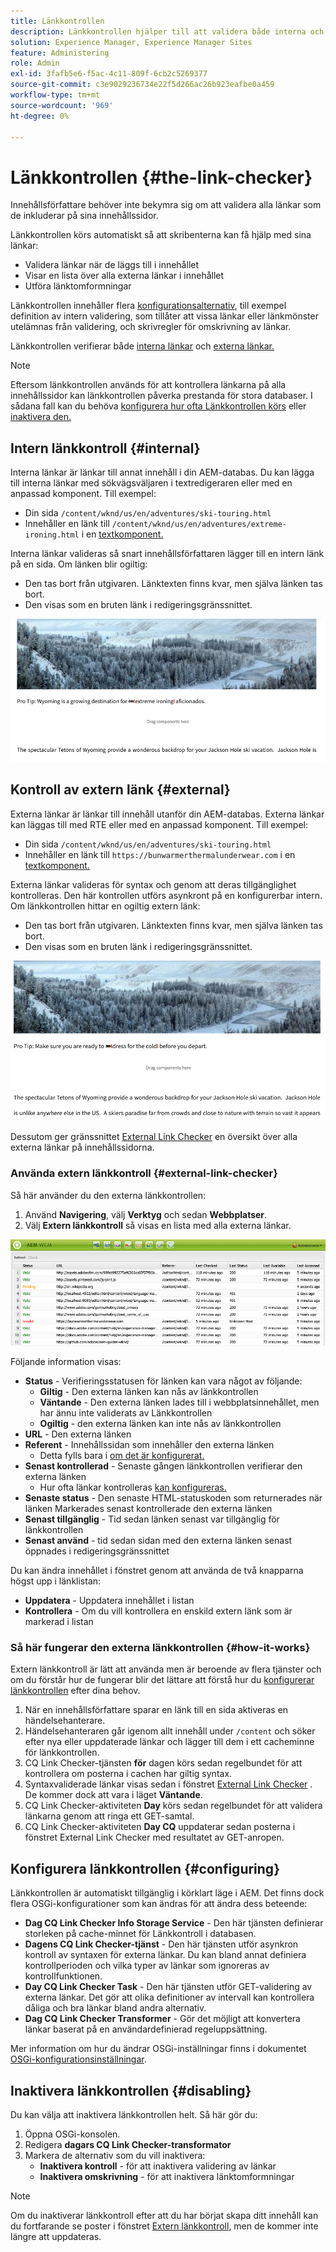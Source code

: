 ```yaml
---
title: Länkkontrollen
description: Länkkontrollen hjälper till att validera både interna och externa länkar och tillåter att länkar skrivs om.
solution: Experience Manager, Experience Manager Sites
feature: Administering
role: Admin
exl-id: 3fafb5e6-f5ac-4c11-809f-6cb2c5269377
source-git-commit: c3e9029236734e22f5d266ac26b923eafbe0a459
workflow-type: tm+mt
source-wordcount: '969'
ht-degree: 0%

---
```


# Länkkontrollen {#the-link-checker}

Innehållsförfattare behöver inte bekymra sig om att validera alla länkar som de inkluderar på sina innehållssidor.

Länkkontrollen körs automatiskt så att skribenterna kan få hjälp med sina länkar:

* Validera länkar när de läggs till i innehållet
* Visar en lista över alla externa länkar i innehållet
* Utföra länktomformningar

Länkkontrollen innehåller flera [konfigurationsalternativ](#configuring), till exempel definition av intern validering, som tillåter att vissa länkar eller länkmönster utelämnas från validering, och skrivregler för omskrivning av länkar.

Länkkontrollen verifierar både [interna länkar](#internal) och [externa länkar.](#external)

>[!NOTE]
>
>Eftersom länkkontrollen används för att kontrollera länkarna på alla innehållssidor kan länkkontrollen påverka prestanda för stora databaser. I sådana fall kan du behöva [konfigurera hur ofta Länkkontrollen körs](#configuring) eller [inaktivera den.](#disabling)

## Intern länkkontroll {#internal}

Interna länkar är länkar till annat innehåll i din AEM-databas. Du kan lägga till interna länkar med sökvägsväljaren i textredigeraren eller med en anpassad komponent. Till exempel:

* Din sida `/content/wknd/us/en/adventures/ski-touring.html`
* Innehåller en länk till `/content/wknd/us/en/adventures/extreme-ironing.html` i en [textkomponent.](https://experienceleague.adobe.com/docs/experience-manager-core-components/using/components/text.html)

Interna länkar valideras så snart innehållsförfattaren lägger till en intern länk på en sida. Om länken blir ogiltig:

* Den tas bort från utgivaren. Länktexten finns kvar, men själva länken tas bort.
* Den visas som en bruten länk i redigeringsgränssnittet.

![Bruten intern länk vid redigering av en sida](assets/link-checker-invalid-link-internal.png)

## Kontroll av extern länk {#external}

Externa länkar är länkar till innehåll utanför din AEM-databas. Externa länkar kan läggas till med RTE eller med en anpassad komponent. Till exempel:

* Din sida `/content/wknd/us/en/adventures/ski-touring.html`
* Innehåller en länk till `https://bunwarmerthermalunderwear.com` i en [textkomponent.](https://experienceleague.adobe.com/docs/experience-manager-core-components/using/components/text.html)

Externa länkar valideras för syntax och genom att deras tillgänglighet kontrolleras. Den här kontrollen utförs asynkront på en konfigurerbar intern. Om länkkontrollen hittar en ogiltig extern länk:

* Den tas bort från utgivaren. Länktexten finns kvar, men själva länken tas bort.
* Den visas som en bruten länk i redigeringsgränssnittet.

![Bruten intern länk vid redigering av en sida](assets/link-checker-invalid-link-external.png)

Dessutom ger gränssnittet [External Link Checker](#external-link-checker) en översikt över alla externa länkar på innehållssidorna.

### Använda extern länkkontroll {#external-link-checker}

Så här använder du den externa länkkontrollen:

1. Använd **Navigering**, välj **Verktyg** och sedan **Webbplatser**.
1. Välj **Extern länkkontroll** så visas en lista med alla externa länkar.

![Fönstret Extern länkkontroll](assets/external-link-checker.png)

Följande information visas:

* **Status** - Verifieringsstatusen för länken kan vara något av följande:
   * **Giltig** - Den externa länken kan nås av länkkontrollen
   * **Väntande** - Den externa länken lades till i webbplatsinnehållet, men har ännu inte validerats av Länkkontrollen
   * **Ogiltig** - den externa länken kan inte nås av länkkontrollen
* **URL** - Den externa länken
* **Referent** - Innehållssidan som innehåller den externa länken
   * Detta fylls bara i [om det är konfigurerat.](#configuring)
* **Senast kontrollerad** - Senaste gången länkkontrollen verifierar den externa länken
   * Hur ofta länkar kontrolleras [kan konfigureras.](#configuring)
* **Senaste status** - Den senaste HTML-statuskoden som returnerades när länken Markerades senast kontrollerade den externa länken
* **Senast tillgänglig** - Tid sedan länken senast var tillgänglig för länkkontrollen
* **Senast använd** - tid sedan sidan med den externa länken senast öppnades i redigeringsgränssnittet

Du kan ändra innehållet i fönstret genom att använda de två knapparna högst upp i länklistan:

* **Uppdatera** - Uppdatera innehållet i listan
* **Kontrollera** - Om du vill kontrollera en enskild extern länk som är markerad i listan

### Så här fungerar den externa länkkontrollen {#how-it-works}

Extern länkkontroll är lätt att använda men är beroende av flera tjänster och om du förstår hur de fungerar blir det lättare att förstå hur du [konfigurerar länkkontrollen](#configuring) efter dina behov.

1. När en innehållsförfattare sparar en länk till en sida aktiveras en händelsehanterare.
1. Händelsehanteraren går igenom allt innehåll under `/content` och söker efter nya eller uppdaterade länkar och lägger till dem i ett cacheminne för länkkontrollen.
1. CQ Link Checker-tjänsten **för** dagen körs sedan regelbundet för att kontrollera om posterna i cachen har giltig syntax.
1. Syntaxvaliderade länkar visas sedan i fönstret [External Link Checker](#external-link-checker) . De kommer dock att vara i läget **Väntande**.
1. CQ Link Checker-aktiviteten **Day** körs sedan regelbundet för att validera länkarna genom att ringa ett GET-samtal.
1. CQ Link Checker-aktiviteten **Day CQ** uppdaterar sedan posterna i fönstret External Link Checker med resultatet av GET-anropen.

## Konfigurera länkkontrollen {#configuring}

Länkkontrollen är automatiskt tillgänglig i körklart läge i AEM. Det finns dock flera OSGi-konfigurationer som kan ändras för att ändra dess beteende:

* **Dag CQ Link Checker Info Storage Service** - Den här tjänsten definierar storleken på cache-minnet för Länkkontroll i databasen.
* **Dagens CQ Link Checker-tjänst** - Den här tjänsten utför asynkron kontroll av syntaxen för externa länkar. Du kan bland annat definiera kontrollperioden och vilka typer av länkar som ignoreras av kontrollfunktionen.
* **Day CQ Link Checker Task** - Den här tjänsten utför GET-validering av externa länkar. Det gör att olika definitioner av intervall kan kontrollera dåliga och bra länkar bland andra alternativ.
* **Dag CQ Link Checker Transformer** - Gör det möjligt att konvertera länkar baserat på en användardefinierad regeluppsättning.

Mer information om hur du ändrar OSGi-inställningar finns i dokumentet [OSGi-konfigurationsinställningar](/help/sites-deploying/osgi-configuration-settings.md).

## Inaktivera länkkontrollen {#disabling}

Du kan välja att inaktivera länkkontrollen helt. Så här gör du:

1. Öppna OSGi-konsolen.
1. Redigera **dagars CQ Link Checker-transformator**
1. Markera de alternativ som du vill inaktivera:
   * **Inaktivera kontroll** - för att inaktivera validering av länkar
   * **Inaktivera omskrivning** - för att inaktivera länktomformningar

>[!NOTE]
>
>Om du inaktiverar länkkontroll efter att du har börjat skapa ditt innehåll kan du fortfarande se poster i fönstret [Extern länkkontroll](#external-link-checker), men de kommer inte längre att uppdateras.

